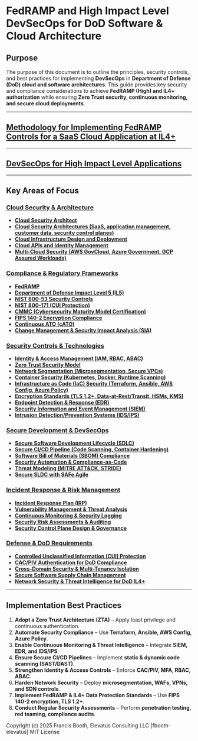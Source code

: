 # **FedRAMP and High Impact Level DevSecOps for DoD Software & Cloud Architecture**

## **Purpose**
The purpose of this document is to outline the principles, security controls, and best practices for implementing **DevSecOps** in **Department of Defense (DoD) cloud and software architectures**. This guide provides key security and compliance considerations to achieve **FedRAMP (High) and IL4+ authorization** while ensuring **Zero Trust security, continuous monitoring, and secure cloud deployments**.

---
## **[Methodology for Implementing FedRAMP Controls for a SaaS Cloud Application at IL4+](./Methodology_for_Implementing_FedRAMP.md)**

---

## **[DevSecOps for High Impact Level Applications](./DevSecOPS_High_Impact_Level_Applications.md)**

---

## **Key Areas of Focus**

### **[Cloud Security & Architecture](./Cloud_Security_Architecture/README.md)**
- **[Cloud Security Architect](./Cloud_Security_Architecture/Cloud_Security_Architect/Cloud_Security_Architect.md)**
- **[Cloud Security Architectures (SaaS, application management, customer data, security control planes)](./Cloud_Security_Architecture/Cloud_Security_Architectures.md)**
- **[Cloud Infrastructure Design and Deployment](./Cloud_Security_Architecture/Cloud_Infrastructure_Design_Deployment.md)**
- **[Cloud APIs and Identity Management](./Cloud_Security_Architecture/Cloud_API_Identity_Management.md)**
- **[Multi-Cloud Security (AWS GovCloud, Azure Government, GCP Assured Workloads)](./Cloud_Security_Architecture/Multi-Cloud_Security.md)**

### **[Compliance & Regulatory Frameworks](./Compliance_Regulatory_Frameworks/README.md)**
- **[FedRAMP](./Compliance_Regulatory_Frameworks/FedRAMP.md)**
- **[Department of Defense Impact Level 5 (IL5)](./Compliance_Regulatory_Frameworks/IL5.md)**
- **[NIST 800-53 Security Controls](./Compliance_Regulatory_Frameworks/NIST_800-53.md)**
- **[NIST 800-171 (CUI Protection)](./Compliance_Regulatory_Frameworks/NIST_800-171.md)**
- **[CMMC (Cybersecurity Maturity Model Certification)](./Compliance_Regulatory_Frameworks/CMMC.md)**
- **[FIPS 140-2 Encryption Compliance](./Compliance_Regulatory_Frameworks/FIPS_140-2.md)**
- **[Continuous ATO (cATO)](./Compliance_Regulatory_Frameworks/cATO.md)**
- **[Change Management & Security Impact Analysis (SIA)](./Compliance_Regulatory_Frameworks/Change_Management_Security_Impact_Analysis.md)**

### **[Security Controls & Technologies](./Security_Controls_Technologies/README.md)**
- **[Identity & Access Management (IAM, RBAC, ABAC)](./Security_Controls_Technologies/IAM_RBAC_ABAC.md)**
- **[Zero Trust Security Model](./Security_Controls_Technologies/ZTA.md)**
- **[Network Segmentation (Microsegmentation, Secure VPCs)](./Security_Controls_Technologies/Network_Segmentation.md)**
- **[Container Security (Kubernetes, Docker, Runtime Scanning)](./Security_Controls_Technologies/Container_Security.md)**
- **[Infrastructure as Code (IaC) Security (Terraform, Ansible, AWS Config, Azure Policy)](./Security_Controls_Technologies/IaC.md)**
- **[Encryption Standards (TLS 1.2+, Data-at-Rest/Transit, HSMs, KMS)](./Security_Controls_Technologies/Encryption_Standards.md)**
- **[Endpoint Detection & Response (EDR)](./Security_Controls_Technologies/EDR.md)**
- **[Security Information and Event Management (SIEM)](./Security_Controls_Technologies/SIEM.md)**
- **[Intrusion Detection/Prevention Systems (IDS/IPS)](./Security_Controls_Technologies/IDS_IPS.md)**

### **[Secure Development & DevSecOps](./SecDevOps/README.md)**
- **[Secure Software Development Lifecycle (SDLC)](./SecDevOps/Secure_SDLC.md)**
- **[Secure CI/CD Pipeline (Code Scanning, Container Hardening)](./SecDevOps/SecCICD.md)**
- **[Software Bill of Materials (SBOM) Compliance](./SecDevOps/SBOM.md)**
- **[Security Automation & Compliance-as-Code](./SecDevOps/Security_Automation_Compliance_as_Code.md)**
- **[Threat Modeling (MITRE ATT&CK, STRIDE)](./SecDevOps/Threat_Modeling.md)**
- **[Secure SLDC with SAFe Agile](./SecDevOps/SecSLDC_SAFe_Agile.md)**

### **[Incident Response & Risk Management](./Incident_Response_Risk_Management/README.md)**
- **[Incident Response Plan (IRP)](./Incident_Response_Risk_Management/Incident_Response_Plan.md)**
- **[Vulnerability Management & Threat Analysis](./Incident_Response_Risk_Management/Vulnerability_Management.md)**
- **[Continuous Monitoring & Security Logging](./Incident_Response_Risk_Management/Continuous_Monitoring.md)**
- **[Security Risk Assessments & Auditing](./Incident_Response_Risk_Management/Security_Risk_Assessments.md)**
- **[Security Control Plane Design & Governance](./Incident_Response_Risk_Management/Security_Control_Plane.md)**

### **[Defense & DoD Requirements](./Defense_DoD_Requirements/README.md)**
- **[Controlled Unclassified Information (CUI) Protection](./Defense_DoD_Requirements/Controlled_Unclassified_Information.md)**
- **[CAC/PIV Authentication for DoD Compliance](./Defense_DoD_Requirements/CAC_PIV_Auth.md)**
- **[Cross-Domain Security & Multi-Tenancy Isolation](./Defense_DoD_Requirements/Cross_Domain_Security.md)**
- **[Secure Software Supply Chain Management](./Defense_DoD_Requirements/Secure_Software_Supply_Chain_Management.md)**
- **[Network Security & Threat Intelligence for DoD IL4+](./Defense_DoD_Requirements/Network_Security_Threat_Intelligence.md)**

---

## **Implementation Best Practices**
1. **Adopt a Zero Trust Architecture (ZTA)** – Apply least privilege and continuous authentication.
2. **Automate Security Compliance** – Use **Terraform, Ansible, AWS Config, Azure Policy**.
3. **Enable Continuous Monitoring & Threat Intelligence** – Integrate **SIEM, EDR, and IDS/IPS**.
4. **Ensure Secure CI/CD Pipelines** – Implement **static & dynamic code scanning (SAST/DAST)**.
5. **Strengthen Identity & Access Controls** – Enforce **CAC/PIV, MFA, RBAC, ABAC**.
6. **Harden Network Security** – Deploy **microsegmentation, WAFs, VPNs, and SDN controls**.
7. **Implement FedRAMP & IL4+ Data Protection Standards** – Use **FIPS 140-2 encryption, TLS 1.2+**.
8. **Conduct Regular Security Assessments** – Perform **penetration testing, red teaming, compliance audits**.

Copyright (c) 2025 Francis Booth, Elevatus Consulting LLC [fbooth-elevatus] MIT License
